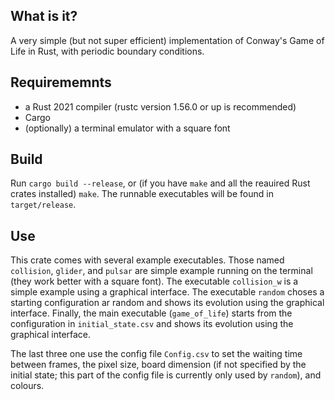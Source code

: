 ## What is it? 

A very simple (but not super efficient) implementation of Conway's Game of Life in Rust, with periodic boundary conditions.

## Requirememnts

* a Rust 2021 compiler (rustc version 1.56.0 or up is recommended)
* Cargo
* (optionally) a terminal emulator with a square font

## Build 

Run `cargo build --release`, or (if you have `make` and all the reauired Rust crates installed) `make`. 
The runnable executables will be found in `target/release`.

## Use

This crate comes with several example executables. Those named `collision`, `glider`, and `pulsar` are simple example running on the terminal (they work better with a square font). The executable `collision_w` is a simple example using a graphical interface. The executable `random` choses a starting configuration ar random and shows its evolution using the graphical interface. Finally, the main executable (`game_of_life`) starts from the configuration in `initial_state.csv` and shows its evolution using the graphical interface.

The last three one use the config file `Config.csv` to set the waiting time between frames, the pixel size, board dimension (if not specified by the initial state; this part of the config file is currently only used by `random`), and colours.
